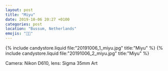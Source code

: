 ```yaml
---
layout: post
title: "Miyu"
date: 2019-10-06 20:27 +0100
categories: post
location: "Bussum, Netherlands"
emojis: "🔞🔞"
---
```


{% include candystore.liquid file:"20191006_1_miyu.jpg" title:"Miyu" %}
{% include candystore.liquid file:"20191006_2_miyu.jpg" title:"Miyu" %}

Camera: Nikon D610, lens: Sigma 35mm Art

